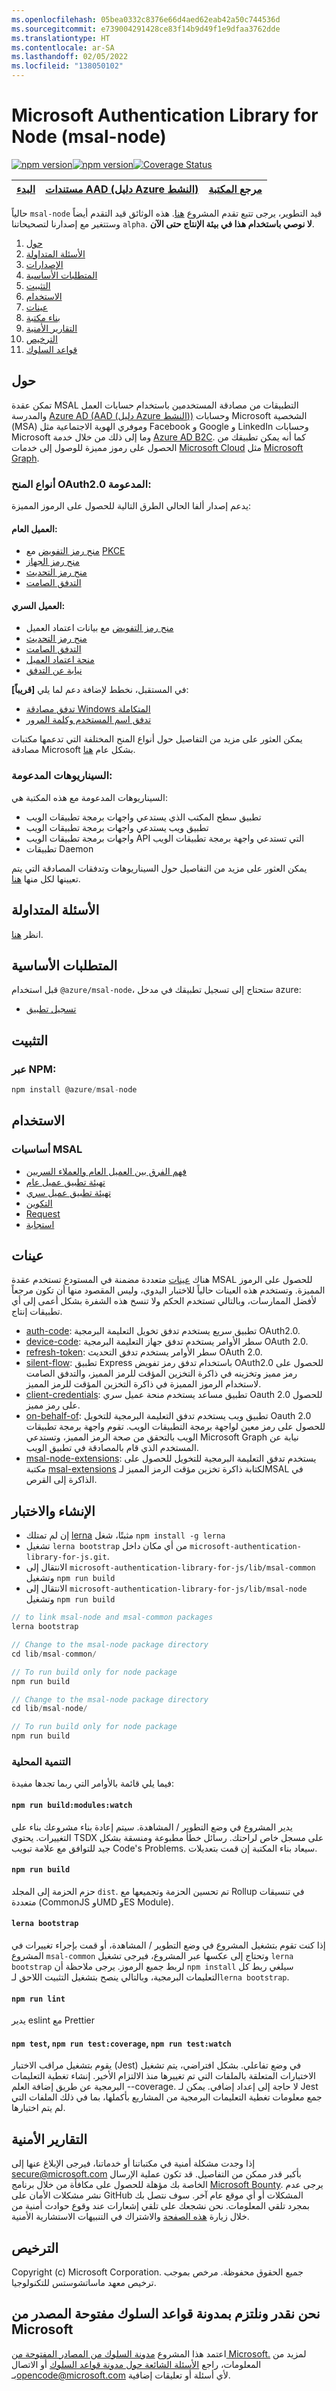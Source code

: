 ```yaml
---
ms.openlocfilehash: 05bea0332c8376e66d4aed62eab42a50c744536d
ms.sourcegitcommit: e739004291428ce83f14b9d49f1e9dfaa3762dde
ms.translationtype: HT
ms.contentlocale: ar-SA
ms.lasthandoff: 02/05/2022
ms.locfileid: "138050102"
---
```

# <a name="microsoft-authentication-library-for-node-msal-node"></a>Microsoft Authentication Library for Node (msal-node)

[![npm version](https://img.shields.io/npm/v/@azure/msal-node.svg?style=flat)](https://www.npmjs.com/package/@azure/msal-node/)[![npm version](https://img.shields.io/npm/dm/@azure/msal-node.svg)](https://nodei.co/npm/@azure/msal-node/)[![Coverage Status](https://coveralls.io/repos/github/AzureAD/microsoft-authentication-library-for-js/badge.svg?branch=dev)](https://coveralls.io/github/AzureAD/microsoft-authentication-library-for-js?branch=dev)

| <a href="https://docs.microsoft.com/azure/active-directory/develop/guidedsetups/active-directory-javascriptspa" target="_blank">البدء</a> | <a href="https://aka.ms/aaddevv2" target="_blank">مستندات AAD (دليل Azure النشط)</a> | <a href="https://azuread.github.io/microsoft-authentication-library-for-js/ref/modules/_azure_msal_node.html" target="_blank">مرجع المكتبة</a> |
| --- | --- | --- |

حالياً `msal-node` قيد التطوير، يرجى تتبع تقدم المشروع [هنا](https://github.com/AzureAD/microsoft-authentication-library-for-js/projects/4). هذه الوثائق قيد التقدم أيضاً وستتغير مع إصدارنا لتصحيحاتنا `alpha`. **لا نوصي باستخدام هذا في بيئة الإنتاج حتى الآن**.

1. [حول](#about)
2. [الأسئلة المتداولة](#faq)
3. [الإصدارات](#releases)
4. [المتطلبات الأساسية](#prerequisites)
5. [التثبيت](#installation)
6. [الاستخدام](#usage)
7. [عينات](#samples)
8. [بناء مكتبة](#build-and-test)
9. [التقارير الأمنية](#security-reporting)
10. [الترخيص](#license)
11. [قواعد السلوك](#we-value-and-adhere-to-the-microsoft-open-source-code-of-conduct)

## <a name="about"></a>حول

تمكن عقدة MSAL التطبيقات من مصادقة المستخدمين باستخدام حسابات العمل والمدرسة [Azure AD (AAD (دليل Azure النشط))](https://docs.microsoft.com/en-us/azure/active-directory/develop/v2-overview) وحسابات Microsoft الشخصية (MSA) وموفري الهوية الاجتماعية مثل Facebook و Google و LinkedIn وحسابات Microsoft وما إلى ذلك من خلال خدمة [Azure AD B2C](https://docs.microsoft.com/en-us/azure/active-directory-b2c/active-directory-b2c-overview#identity-providers). كما أنه يمكن تطبيقك من الحصول على رموز مميزة للوصول إلى خدمات [Microsoft Cloud](https://www.microsoft.com/enterprise) مثل [Microsoft Graph](https://graph.microsoft.io).


### <a name="oauth20-grant-types-supported"></a>أنواع المنح OAuth2.0 المدعومة:

يدعم إصدار ألفا الحالي الطرق التالية للحصول على الرموز المميزة:

#### <a name="public-client"></a>العميل العام:
- [منح رمز التفويض](https://oauth.net/2/grant-types/authorization-code/) مع [PKCE](https://oauth.net/2/pkce/)
- [منح رمز الجهاز](https://oauth.net/2/grant-types/device-code/)
- [منح رمز التحديث](https://oauth.net/2/grant-types/refresh-token/)
- [التدفق الصامت](https://docs.microsoft.com/en-us/azure/active-directory/develop/msal-acquire-cache-tokens#acquiring-tokens-silently-from-the-cache)

#### <a name="confidential-client"></a>العميل السري:
- [منح رمز التفويض](https://oauth.net/2/grant-types/authorization-code/) مع بيانات اعتماد العميل
- [منح رمز التحديث](https://oauth.net/2/grant-types/refresh-token/)
- [التدفق الصامت](https://docs.microsoft.com/en-us/azure/active-directory/develop/msal-acquire-cache-tokens#acquiring-tokens-silently-from-the-cache)
- [منحة اعتماد العميل](https://oauth.net/2/grant-types/client-credentials/)
- [نيابة عن التدفق](https://docs.microsoft.com/en-us/azure/active-directory/develop/v2-oauth2-on-behalf-of-flow)

**[قريباً]** في المستقبل، نخطط لإضافة دعم لما يلي:
- [تدفق مصادقة Windows المتكاملة](https://docs.microsoft.com/en-us/azure/active-directory/develop/msal-authentication-flows#integrated-windows-authentication)
- [تدفق اسم المستخدم وكلمة المرور](https://docs.microsoft.com/en-us/azure/active-directory/develop/msal-authentication-flows#usernamepassword)

يمكن العثور على مزيد من التفاصيل حول أنواع المنح المختلفة التي تدعمها مكتبات مصادقة Microsoft بشكل عام [هنا](https://docs.microsoft.com/en-us/azure/active-directory/develop/msal-authentication-flows).

### <a name="scenarios-supported"></a>السيناريوهات المدعومة:

السيناريوهات المدعومة مع هذه المكتبة هي:
- تطبيق سطح المكتب الذي يستدعي واجهات برمجة تطبيقات الويب
- تطبيق ويب يستدعي واجهات برمجة تطبيقات الويب
- واجهات برمجة تطبيقات الويب API التي تستدعي واجهة برمجة تطبيقات الويب
- تطبيقات Daemon

يمكن العثور على مزيد من التفاصيل حول السيناريوهات وتدفقات المصادقة التي يتم تعيينها لكل منها [هنا](https://docs.microsoft.com/en-us/azure/active-directory/develop/authentication-flows-app-scenarios).

## <a name="faq"></a>الأسئلة المتداولة

انظر [هنا](https://github.com/AzureAD/microsoft-authentication-library-for-js/blob/dev/lib/msal-node/docs/faq.md).

## <a name="prerequisites"></a>المتطلبات الأساسية

قبل استخدام `@azure/msal-node`، ستحتاج إلى تسجيل تطبيقك في مدخل azure:

- [تسجيل تطبيق](https://docs.microsoft.com/en-us/graph/auth-register-app-v2)

## <a name="installation"></a>التثبيت

### <a name="via-npm"></a>عبر NPM:
```javascript
npm install @azure/msal-node
```
##  <a name="usage"></a>الاستخدام

### <a name="msal-basics"></a>أساسيات MSAL
- [فهم الفرق بين العميل العام والعملاء السريين](https://docs.microsoft.com/en-us/azure/active-directory/develop/msal-client-applications)
- [تهيئة تطبيق عميل عام](https://github.com/AzureAD/microsoft-authentication-library-for-js/blob/dev/lib/msal-node/docs/initialize-public-client-application.md)
- [تهيئة تطبيق عميل سري](https://github.com/AzureAD/microsoft-authentication-library-for-js/blob/dev/lib/msal-node/docs/initialize-confidential-client-application.md)
- [التكوين](https://github.com/AzureAD/microsoft-authentication-library-for-js/blob/dev/lib/msal-node/docs/configuration.md)
- [Request](https://github.com/AzureAD/microsoft-authentication-library-for-js/blob/dev/lib/msal-common/docs/request.md)
- ⁦[⁩استجابة⁦](https://github.com/AzureAD/microsoft-authentication-library-for-js/blob/dev/lib/msal-common/docs/response.md)⁩

## <a name="samples"></a>عينات
هناك [عينات](https://github.com/AzureAD/microsoft-authentication-library-for-js/tree/dev/samples/msal-node-samples) متعددة مضمنة في المستودع تستخدم عقدة MSAL للحصول على الرموز المميزة. وتستخدم هذه العينات حالياً للاختبار اليدوي، وليس المقصود منها أن تكون مرجعاً لأفضل الممارسات، وبالتالي تستخدم الحكم ولا تنسخ هذه الشفرة بشكل أعمى إلى أي تطبيقات إنتاج.

- [auth-code](https://github.com/AzureAD/microsoft-authentication-library-for-js/tree/dev/samples/msal-node-samples/standalone-samples/auth-code): تطبيق سريع يستخدم تدفق تخويل التعليمة البرمجية OAuth2.0.
- [device-code](https://github.com/AzureAD/microsoft-authentication-library-for-js/tree/dev/samples/msal-node-samples/standalone-samples/device-code): سطر الأوامر يستخدم تدفق جهاز التعليمة البرمجية OAuth 2.0.
- [refresh-token](https://github.com/AzureAD/microsoft-authentication-library-for-js/tree/dev/samples/msal-node-samples/standalone-samples/refresh-token): سطر الأوامر يستخدم تدفق التحديث OAuth 2.0.
- [silent-flow](https://github.com/AzureAD/microsoft-authentication-library-for-js/tree/dev/samples/msal-node-samples/standalone-samples/silent-flow): تطبيق Express باستخدام تدفق رمز تفويض OAuth2.0 للحصول على رمز مميز وتخزينه في ذاكرة التخزين المؤقت للرمز المميز، والتدفق الصامت لاستخدام الرموز المميزة في ذاكرة التخزين المؤقت للرمز المميز.
- [client-credentials](https://github.com/AzureAD/microsoft-authentication-library-for-js/tree/dev/samples/msal-node-samples/standalone-samples/client-credentials): تطبيق مساعد يستخدم منحة عميل سري Oauth 2.0 للحصول على رمز مميز.
- [on-behalf-of](https://github.com/AzureAD/microsoft-authentication-library-for-js/tree/dev/samples/msal-node-samples/standalone-samples/on-behalf-of): تطبيق ويب يستخدم تدفق التعليمة البرمجية للتخويل Oauth 2.0 للحصول على رمز معين لواجهة برمجة التطبيقات الويب. تقوم واجهة برمجة تطبيقات الويب بالتحقق من صحة الرمز المميز، وتستدعي Microsoft Graph نيابة عن المستخدم الذي قام بالمصادقة في تطبيق الويب.
- [msal-node-extensions](https://github.com/AzureAD/microsoft-authentication-library-for-js/tree/dev/extensions/samples/msal-node-extensions): يستخدم تدفق التعليمة البرمجية للتخويل للحصول على مكتبة [msal-extensions](https://github.com/AzureAD/microsoft-authentication-library-for-js/tree/dev/extensions/) لكتابة ذاكرة تخزين مؤقت الرمز المميز لـMSAL في الذاكرة إلى القرص.

## <a name="build-and-test"></a>الإنشاء والاختبار

- إن لم تمتلك [lerna](https://github.com/lerna/lerna) مثبتًا، شغل `npm install -g lerna`
- تشغيل `lerna bootstrap` من أي مكان داخل `microsoft-authentication-library-for-js.git`.
- الانتقال إلى `microsoft-authentication-library-for-js/lib/msal-common` وتشغيل `npm run build`
- الانتقال إلى `microsoft-authentication-library-for-js/lib/msal-node` وتشغيل `npm run build`

```javascript
// to link msal-node and msal-common packages
lerna bootstrap

// Change to the msal-node package directory
cd lib/msal-common/

// To run build only for node package
npm run build

// Change to the msal-node package directory
cd lib/msal-node/

// To run build only for node package
npm run build
```

### <a name="local-development"></a>التنمية المحلية
فيما يلي قائمة بالأوامر التي ربما تجدها مفيدة:

#### `npm run build:modules:watch`
يدير المشروع في وضع التطوير / المشاهدة. سيتم إعادة بناء مشروعك بناء على التغييرات. يحتوي TSDX على مسجل خاص لراحتك. رسائل خطأ مطبوعة ومنسقة بشكل جيد للتوافق مع علامة تبويب Code's Problems. سيعاد بناء المكتبة إن قمت بتعديلات.

#### `npm run build`
حزم الحزمة إلى المجلد `dist`.
تم تحسين الحزمة وتجميعها مع Rollup في تنسيقات متعددة (CommonJS وUMD وES Module).

#### `lerna bootstrap`
إذا كنت تقوم بتشغيل المشروع في وضع التطوير / المشاهدة، أو قمت بإجراء تغييرات في المشروع `msal-common` وتحتاج إلى عكسها عبر المشروع، فيرجى تشغيل `lerna bootstrap` لربط جميع الرموز. يرجى ملاحظة أن `npm install` سيلغي ربط كل التعليمات البرمجية، وبالتالي ينصح بتشغيل التثبيت اللاحق لـ`lerna bootstrap`.

#### `npm run lint`
يدير eslint مع Prettier

#### <a name="npm-test-npm-run-testcoverage-npm-run-testwatch"></a>`npm test`, `npm run test:coverage`, `npm run test:watch`
يقوم بتشغيل مراقب الاختبار (Jest) في وضع تفاعلي.
بشكل افتراضي، يتم تشغيل الاختبارات المتعلقة بالملفات التي تم تغييرها منذ الالتزام الأخير.
إنشاء تغطية التعليمات البرمجية عن طريق إضافة العلم --coverage. لا حاجة إلى إعداد إضافي. يمكن لـ Jest جمع معلومات تغطية التعليمات البرمجية من المشاريع بأكملها، بما في ذلك الملفات التي لم يتم اختبارها.

## <a name="security-reporting"></a>التقارير الأمنية

إذا وجدت مشكلة أمنية في مكتباتنا أو خدماتنا، فيرجى الإبلاغ عنها إلى [secure@microsoft.com](mailto:secure@microsoft.com) بأكبر قدر ممكن من التفاصيل. قد تكون عملية الإرسال الخاصة بك مؤهلة للحصول على مكافأة من خلال برنامج [Microsoft Bounty](http://aka.ms/bugbounty). يرجى عدم نشر مشكلات الأمان على GitHub المشكلات أو أي موقع عام آخر. سوف نتصل بك بمجرد تلقي المعلومات. نحن نشجعك على تلقي إشعارات عند وقوع حوادث أمنية من خلال زيارة [هذه الصفحة](https://technet.microsoft.com/security/dd252948) والاشتراك في التنبيهات الاستشارية الأمنية.

## <a name="license"></a>الترخيص

Copyright (c) Microsoft Corporation.  جميع الحقوق محفوظة. مرخص بموجب ترخيص معهد ماساتشوستس للتكنولوجيا.

## <a name="we-value-and-adhere-to-the-microsoft-open-source-code-of-conduct"></a>نحن نقدر ونلتزم بمدونة قواعد السلوك مفتوحة المصدر من Microsoft

اعتمد هذا المشروع [مدونة السلوك من المصادر المفتوحة من Microsoft.](https://opensource.microsoft.com/codeofconduct/) لمزيد من المعلومات، راجع [الأسئلة الشائعة حول مدونة قواعد السلوك](https://opensource.microsoft.com/codeofconduct/faq/) أو الاتصال بـ[opencode@microsoft.com](mailto:opencode@microsoft.com) لأي أسئلة أو تعليقات إضافية.

